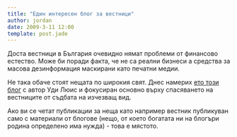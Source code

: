 ```yaml
---
title: "Един интересен блог за вестници"
author: jordan
date: 2009-3-11 12:00
template: post.jade
---
```


Доста вестници в България очевидно нямат проблеми от финансово естество.
Може би поради факта, че не са реални бизнеси а средства за масова
дезинформация маскирани като печатни медии.

Не така обаче стоят нещата по широкия свят. Днес намерих [ето този
блог](http://woodylewis.com/) с автор Уди Люис и фокусиран основно върху
спасяването на вестниците от съдбата на изчезващ вид.

Ако ви се четат публикации за неща като например вестник публикуван само
с материали от блогове (нещо, от което богатата ни на блогъри родина
определено има нужда) - това е мястото.
